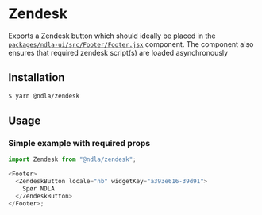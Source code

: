 # Zendesk

Exports a Zendesk button which should ideally be placed in the [`packages/ndla-ui/src/Footer/Footer.jsx`](Footer) component. The component also ensures that required zendesk script(s) are loaded asynchronously

## Installation

```sh
$ yarn @ndla/zendesk
```

## Usage

### Simple example with required props

```js
import Zendesk from "@ndla/zendesk";

<Footer>
  <ZendeskButton locale="nb" widgetKey="a393e616-39d91">
    Spør NDLA
  </ZendeskButton>
</Footer>;
```
